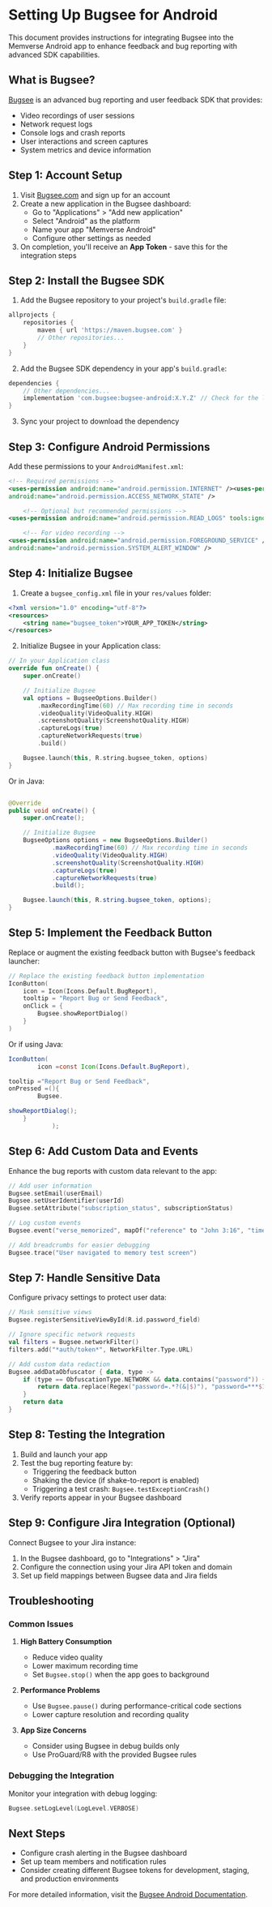 # Setting Up Bugsee for Android

This document provides instructions for integrating Bugsee into the Memverse Android app to enhance
feedback and bug reporting with advanced SDK capabilities.

## What is Bugsee?

[Bugsee](https://www.bugsee.com/) is an advanced bug reporting and user feedback SDK that provides:

- Video recordings of user sessions
- Network request logs
- Console logs and crash reports
- User interactions and screen captures
- System metrics and device information

## Step 1: Account Setup

1. Visit [Bugsee.com](https://www.bugsee.com/) and sign up for an account
2. Create a new application in the Bugsee dashboard:
    - Go to "Applications" > "Add new application"
    - Select "Android" as the platform
    - Name your app "Memverse Android"
    - Configure other settings as needed
3. On completion, you'll receive an **App Token** - save this for the integration steps

## Step 2: Install the Bugsee SDK

1. Add the Bugsee repository to your project's `build.gradle` file:

```groovy
allprojects {
    repositories {
        maven { url 'https://maven.bugsee.com' }
        // Other repositories...
    }
}
```

2. Add the Bugsee SDK dependency in your app's `build.gradle`:

```groovy
dependencies {
    // Other dependencies...
    implementation 'com.bugsee:bugsee-android:X.Y.Z' // Check for the latest version
}
```

3. Sync your project to download the dependency

## Step 3: Configure Android Permissions

Add these permissions to your `AndroidManifest.xml`:

```xml
<!-- Required permissions -->
<uses-permission android:name="android.permission.INTERNET" /><uses-permission
android:name="android.permission.ACCESS_NETWORK_STATE" />

    <!-- Optional but recommended permissions -->
<uses-permission android:name="android.permission.READ_LOGS" tools:ignore="ProtectedPermissions" />

    <!-- For video recording -->
<uses-permission android:name="android.permission.FOREGROUND_SERVICE" /><uses-permission
android:name="android.permission.SYSTEM_ALERT_WINDOW" />
```

## Step 4: Initialize Bugsee

1. Create a `bugsee_config.xml` file in your `res/values` folder:

```xml
<?xml version="1.0" encoding="utf-8"?>
<resources>
    <string name="bugsee_token">YOUR_APP_TOKEN</string>
</resources>
```

2. Initialize Bugsee in your Application class:

```kotlin
// In your Application class
override fun onCreate() {
    super.onCreate()

    // Initialize Bugsee
    val options = BugseeOptions.Builder()
        .maxRecordingTime(60) // Max recording time in seconds
        .videoQuality(VideoQuality.HIGH)
        .screenshotQuality(ScreenshotQuality.HIGH)
        .captureLogs(true)
        .captureNetworkRequests(true)
        .build()

    Bugsee.launch(this, R.string.bugsee_token, options)
}
```

Or in Java:

```java

@Override
public void onCreate() {
    super.onCreate();

    // Initialize Bugsee
    BugseeOptions options = new BugseeOptions.Builder()
            .maxRecordingTime(60) // Max recording time in seconds
            .videoQuality(VideoQuality.HIGH)
            .screenshotQuality(ScreenshotQuality.HIGH)
            .captureLogs(true)
            .captureNetworkRequests(true)
            .build();

    Bugsee.launch(this, R.string.bugsee_token, options);
}
```

## Step 5: Implement the Feedback Button

Replace or augment the existing feedback button with Bugsee's feedback launcher:

```kotlin
// Replace the existing feedback button implementation
IconButton(
    icon = Icon(Icons.Default.BugReport),
    tooltip = "Report Bug or Send Feedback",
    onClick = {
        Bugsee.showReportDialog()
    }
)
```

Or if using Java:

```java
IconButton(
        icon =const Icon(Icons.Default.BugReport),

tooltip ="Report Bug or Send Feedback",
onPressed =(){
        Bugsee.

showReportDialog();
    }
            );
```

## Step 6: Add Custom Data and Events

Enhance the bug reports with custom data relevant to the app:

```kotlin
// Add user information
Bugsee.setEmail(userEmail)
Bugsee.setUserIdentifier(userId)
Bugsee.setAttribute("subscription_status", subscriptionStatus)

// Log custom events
Bugsee.event("verse_memorized", mapOf("reference" to "John 3:16", "time_taken" to 120))

// Add breadcrumbs for easier debugging
Bugsee.trace("User navigated to memory test screen")
```

## Step 7: Handle Sensitive Data

Configure privacy settings to protect user data:

```kotlin
// Mask sensitive views
Bugsee.registerSensitiveViewById(R.id.password_field)

// Ignore specific network requests
val filters = Bugsee.networkFilter()
filters.add("*auth/token*", NetworkFilter.Type.URL)

// Add custom data redaction
Bugsee.addDataObfuscator { data, type ->
    if (type == ObfuscationType.NETWORK && data.contains("password")) {
        return data.replace(Regex("password=.*?(&|$)"), "password=***$1")
    }
    return data
}
```

## Step 8: Testing the Integration

1. Build and launch your app
2. Test the bug reporting feature by:
    - Triggering the feedback button
    - Shaking the device (if shake-to-report is enabled)
    - Triggering a test crash: `Bugsee.testExceptionCrash()`
3. Verify reports appear in your Bugsee dashboard

## Step 9: Configure Jira Integration (Optional)

Connect Bugsee to your Jira instance:

1. In the Bugsee dashboard, go to "Integrations" > "Jira"
2. Configure the connection using your Jira API token and domain
3. Set up field mappings between Bugsee data and Jira fields

## Troubleshooting

### Common Issues

1. **High Battery Consumption**
    - Reduce video quality
    - Lower maximum recording time
    - Set `Bugsee.stop()` when the app goes to background

2. **Performance Problems**
    - Use `Bugsee.pause()` during performance-critical code sections
    - Lower capture resolution and recording quality

3. **App Size Concerns**
    - Consider using Bugsee in debug builds only
    - Use ProGuard/R8 with the provided Bugsee rules

### Debugging the Integration

Monitor your integration with debug logging:

```kotlin
Bugsee.setLogLevel(LogLevel.VERBOSE)
```

## Next Steps

- Configure crash alerting in the Bugsee dashboard
- Set up team members and notification rules
- Consider creating different Bugsee tokens for development, staging, and production environments

For more detailed information, visit
the [Bugsee Android Documentation](https://docs.bugsee.com/sdk/android/installation/).